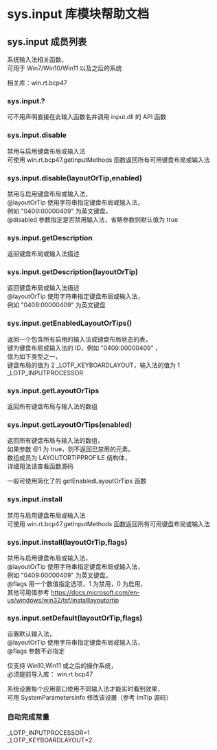 # sys.input 库模块帮助文档

<a id="sys.input"></a>
## sys.input 成员列表

系统输入法相关函数，  
可用于 Win7/Win10/Win11 以及之后的系统  
  
相关库：win.rt.bcp47

<a id="sys.input.?"></a>
### sys.input.? 
 可不用声明直接在此输入函数名并调用 input.dll 的 API 函数

<a id="sys.input.disable"></a>
### sys.input.disable 
 禁用与启用键盘布局或输入法  
可使用 win.rt.bcp47.getInputMethods 函数返回所有可用键盘布局或输入法

<a id="sys.input.disable"></a>
### sys.input.disable(layoutOrTip,enabled) 
 禁用与启用键盘布局或输入法，  
@layoutOrTip 使用字符串指定键盘布局或输入法，  
例如 "0409:00000409" 为英文键盘。  
@disabled 参数指定是否禁用输入法，省略参数则默认值为 true

<a id="sys.input.getDescription"></a>
### sys.input.getDescription 
 返回键盘布局或输入法描述

<a id="sys.input.getDescription"></a>
### sys.input.getDescription(layoutOrTip) 
 返回键盘布局或输入法描述  
@layoutOrTip 使用字符串指定键盘布局或输入法，  
例如 "0409:00000409" 为英文键盘

<a id="sys.input.getEnabledLayoutOrTips"></a>
### sys.input.getEnabledLayoutOrTips() 
 返回一个包含所有启用的输入法或键盘布局状态的表，  
键为键盘布局或输入法的 ID，例如 "0409:00000409" ，  
值为如下类型之一，  
键盘布局的值为 2 _LOTP_KEYBOARDLAYOUT，输入法的值为 1 _LOTP_INPUTPROCESSOR

<a id="sys.input.getLayoutOrTips"></a>
### sys.input.getLayoutOrTips 
 返回所有键盘布局与输入法的数组

<a id="sys.input.getLayoutOrTips"></a>
### sys.input.getLayoutOrTips(enabled) 
 返回所有键盘布局与输入法的数组，  
如果参数 @1 为 true，则不返回已禁用的元素。  
数组成员为 LAYOUTORTIPPROFILE 结构体，  
详细用法请查看函数源码  
  
一般可使用简化了的 getEnabledLayoutOrTips 函数

<a id="sys.input.install"></a>
### sys.input.install 
 禁用与启用键盘布局或输入法  
可使用 win.rt.bcp47.getInputMethods 函数返回所有可用键盘布局或输入法

<a id="sys.input.install"></a>
### sys.input.install(layoutOrTip,flags) 
 禁用与启用键盘布局或输入法，  
@layoutOrTip 使用字符串指定键盘布局或输入法，  
例如 "0409:00000409" 为英文键盘。  
@flags 用一个数值指定选项，1 为禁用，0 为启用，  
其他可用值参考 https://docs.microsoft.com/en-us/windows/win32/tsf/installlayoutortip

<a id="sys.input.setDefault"></a>
### sys.input.setDefault(layoutOrTip,flags) 
 设置默认输入法，  
@layoutOrTip 使用字符串指定键盘布局或输入法，  
@flags 参数不必指定  
  
仅支持 Win10,Win11 或之后的操作系统，  
必须提前导入库： win.rt.bcp47  
  
系统设置每个应用窗口使用不同输入法才能实时看到效果，  
可用 SystemParametersInfo 修改该设置（参考 ImTip 源码）


### 自动完成常量
_LOTP_INPUTPROCESSOR=1  
_LOTP_KEYBOARDLAYOUT=2  

